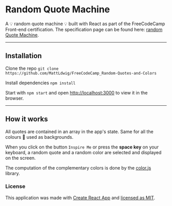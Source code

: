 # Random Quote Machine

A 💡 random quote machine 💡 built with React as part of the FreeCodeCamp Front-end certification. The specification page can be found here: [random Quote Machine](https://learn.freecodecamp.org/front-end-libraries/front-end-libraries-projects/build-a-random-quote-machine/).

---

## Installation

Clone the repo `git clone https://github.com/MattLdwig/FreeCodeCamp_Random-Quotes-and-Colors`

Install dependencies `npm install`

Start with `npm start` and open [http://localhost:3000](http://localhost:3000) to view it in the browser.

---

## How it works

All quotes are contained in an array in the app's state. Same for all the colours 🎨 used as backgrounds.

When you click on the button `Inspire Me` or press the **space key** on your keyboard, a random quote and a random color are selected and displayed on the screen.

The computation of the complementary colors is done by the [color.js](https://github.com/mbjordan/Colors) library.

### License

This application was made with [Create React App](https://github.com/facebook/create-react-app) and [licensed as MIT](License.md).



